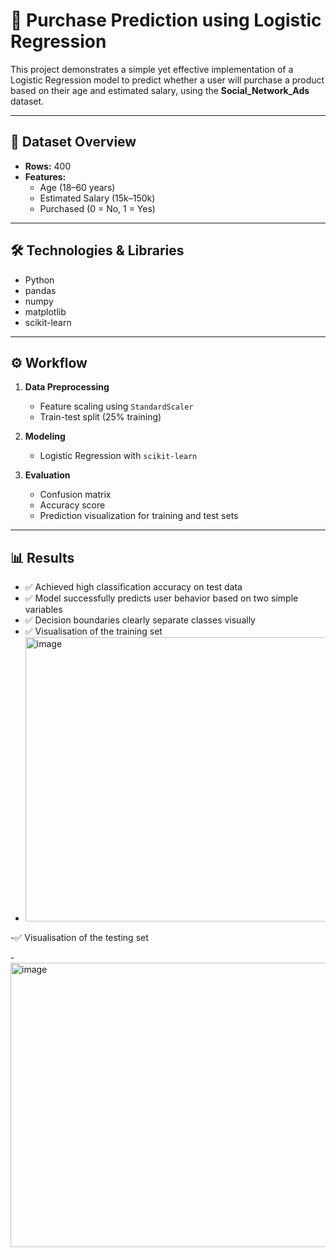 # 🎯 Purchase Prediction using Logistic Regression

This project demonstrates a simple yet effective implementation of a Logistic Regression model to predict whether a user will purchase a product based on their age and estimated salary, using the **Social_Network_Ads** dataset.

---

## 📂 Dataset Overview

- **Rows:** 400  
- **Features:**
  - Age (18–60 years)
  - Estimated Salary (15k–150k)
  - Purchased (0 = No, 1 = Yes)

---

## 🛠️ Technologies & Libraries

- Python
- pandas
- numpy
- matplotlib
- scikit-learn

---

## ⚙️ Workflow

1. **Data Preprocessing**
   - Feature scaling using `StandardScaler`
   - Train-test split (25% training)

2. **Modeling**
   - Logistic Regression with `scikit-learn`

3. **Evaluation**
   - Confusion matrix
   - Accuracy score
   - Prediction visualization for training and test sets

---

## 📊 Results

- ✅ Achieved high classification accuracy on test data
- ✅ Model successfully predicts user behavior based on two simple variables
- ✅ Decision boundaries clearly separate classes visually
- ✅ Visualisation of the training set
- <img width="597" height="455" alt="image" src="https://github.com/user-attachments/assets/4a41e77c-ed89-49b3-ad4e-16465fbdb16f" />
-✅ Visualisation of the testing set

-<img width="598" height="455" alt="image" src="https://github.com/user-attachments/assets/8f63771b-aab7-49fc-963f-2952bc5996aa" />


